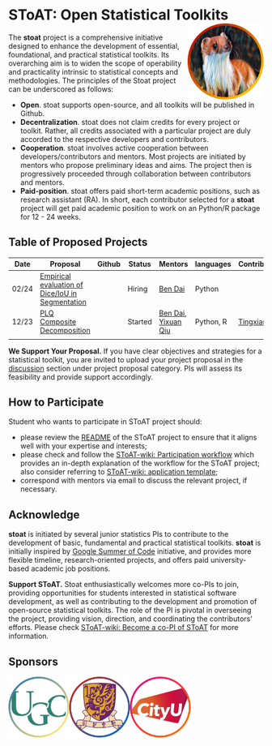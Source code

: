 # SToAT: Open Statistical Toolkits <a href="https://github.com/statmlben/nonlinear-causal"><img src="./figs/logo.png" align="right" height="150" /></a>

The **stoat** project is a comprehensive initiative designed to enhance the development of essential, foundational, and practical statistical toolkits. Its overarching aim is to widen the scope of operability and practicality intrinsic to statistical concepts and methodologies. The principles of the Stoat project can be underscored as follows:

- **Open**. stoat supports open-source, and all toolkits will be published in Github.
- **Decentralization**. stoat does not claim credits for every project or toolkit. Rather, all credits associated with a particular project are duly accorded to the respective developers and contributors.
- **Cooperation**. stoat involves active cooperation between developers/contributors and mentors. Most projects are initiated by mentors who propose preliminary ideas and aims. The project then is progressively proceeded through collaboration between contributors and mentors.
- **Paid-position**. stoat offers paid short-term academic positions, such as research assistant (RA). In short, each contributor selected for a **stoat** project will get paid academic position to work on an Python/R package for 12 - 24 weeks.

## Table of Proposed Projects

| Date     | Proposal                                                     | Github | Status  | Mentors                            | languages | Contributors                                | Position |
| -------- | ------------------------------------------------------------ | ------ | ------- | ---------------------------------- | --------- | ------------------------------------------- | -------- |
| 02/24 | [Empirical evaluation of Dice/IoU in Segmentation](./md/dice.md) |        | Hiring  | [Ben Dai](https://www.bendai.org/) | Python    |                                             | @CUHK    |
| 12/23 | [PLQ Composite Decomposition](./md/plq.md)                   |        | Started | [Ben Dai](https://www.bendai.org/), [Yixuan Qiu](https://statr.me/about/) | Python, R | [Tingxian Gao](https://github.com/keepwith) | @CUHK    |
|          |                                                              |        |         |                                    |           |                                             |          |

**We Support Your Proposal.** If you have clear objectives and strategies for a statistical toolkit, you are invited to upload your project proposal in the [discussion](https://github.com/stoat-proj/SToAT/discussions/new?category=project-proposal) section under project proposal category. PIs will assess its feasibility and provide support accordingly.

## How to Participate

Student who wants to participate in SToAT project should:

- please review the [README](https://github.com/stoat-proj/SToAT) of the SToAT project to ensure that it aligns well with your expertise and interests;
- please check and follow the [SToAT-wiki: Participation workflow](https://github.com/stoat-proj/SToAT/wiki/Participation-workflow) which provides an in-depth explanation of the workflow for the SToAT project; also consider referring to [SToAT-wiki: application template](https://github.com/stoat-proj/SToAT/wiki/application-template);
- correspond with mentors via email to discuss the relevant project, if necessary.

## Acknowledge

**stoat** is initiated by several junior statistics PIs to contribute to the development of basic, fundamental and practical statistical toolkits. **stoat** is initially inspired by [Google Summer of Code](https://github.com/rstats-gsoc) initiative, and provides more flexible timeline, research-oriented projects, and offers paid university-based academic job positions.

**Support SToAT.** Stoat enthusiastically welcomes more co-PIs to join, providing opportunities for students interested in statistical software development, as well as contributing to the development and promotion of open-source statistical toolkits. The role of the PI is pivotal in overseeing the project, providing vision, direction, and coordinating the contributors' efforts. Please check [SToAT-wiki: Become a co-PI of SToAT](https://github.com/stoat-proj/SToAT/wiki/Become-a-PI-of-SToAT) for more information.

## Sponsors

<p float="left">
  <a href="https://www.ugc.edu.hk/eng/ugc/index.html"><img src="./figs/ugc.png" align="left" height="120" /></a>
  <a href="https://www.sta.cuhk.edu.hk/"><img src="./figs/cuhk.png" align="left" height="120" /></a>
  <a href="https://www.cityu.edu.hk/"><img src="./figs/cityu.png" align="left" height="120" /></a>
</p>








